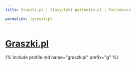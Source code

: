 ```yaml
---
title: Graszki.pl | Statystyki patronite.pl | Patromierz

permalink: /graszkipl
---
```


# [Graszki.pl](https://patronite.pl/graszkipl)

{% include profile.md name="graszkipl" prefix="g" %}
